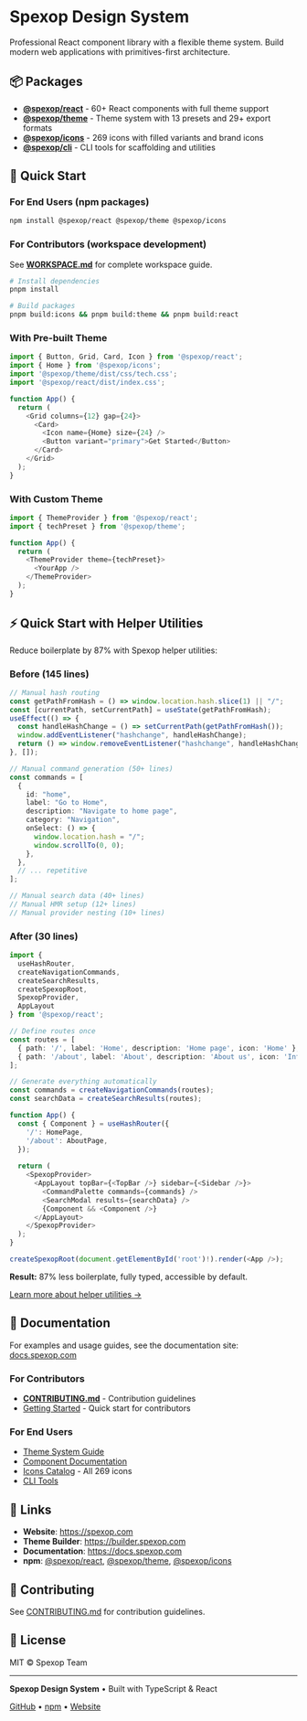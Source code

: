 # Spexop Design System

Professional React component library with a flexible theme system. Build modern web applications with primitives-first architecture.

## 📦 Packages

- **[@spexop/react](./packages/react)** - 60+ React components with full theme support
- **[@spexop/theme](./packages/theme)** - Theme system with 13 presets and 29+ export formats
- **[@spexop/icons](./packages/icons)** - 269 icons with filled variants and brand icons
- **[@spexop/cli](./packages/cli)** - CLI tools for scaffolding and utilities

## 🚀 Quick Start

### For End Users (npm packages)

```bash
npm install @spexop/react @spexop/theme @spexop/icons
```

### For Contributors (workspace development)

See **[WORKSPACE.md](./WORKSPACE.md)** for complete workspace guide.

```bash
# Install dependencies
pnpm install

# Build packages
pnpm build:icons && pnpm build:theme && pnpm build:react
```
### With Pre-built Theme

```typescript
import { Button, Grid, Card, Icon } from '@spexop/react';
import { Home } from '@spexop/icons';
import '@spexop/theme/dist/css/tech.css';
import '@spexop/react/dist/index.css';

function App() {
  return (
    <Grid columns={12} gap={24}>
      <Card>
        <Icon name={Home} size={24} />
        <Button variant="primary">Get Started</Button>
      </Card>
    </Grid>
  );
}
```

### With Custom Theme

```typescript
import { ThemeProvider } from '@spexop/react';
import { techPreset } from '@spexop/theme';

function App() {
  return (
    <ThemeProvider theme={techPreset}>
      <YourApp />
    </ThemeProvider>
  );
}
```

## ⚡ Quick Start with Helper Utilities

Reduce boilerplate by 87% with Spexop helper utilities:

### Before (145 lines)

```typescript
// Manual hash routing
const getPathFromHash = () => window.location.hash.slice(1) || "/";
const [currentPath, setCurrentPath] = useState(getPathFromHash);
useEffect(() => {
  const handleHashChange = () => setCurrentPath(getPathFromHash());
  window.addEventListener("hashchange", handleHashChange);
  return () => window.removeEventListener("hashchange", handleHashChange);
}, []);

// Manual command generation (50+ lines)
const commands = [
  {
    id: "home",
    label: "Go to Home",
    description: "Navigate to home page",
    category: "Navigation",
    onSelect: () => {
      window.location.hash = "/";
      window.scrollTo(0, 0);
    },
  },
  // ... repetitive
];

// Manual search data (40+ lines)
// Manual HMR setup (12+ lines)
// Manual provider nesting (10+ lines)
```

### After (30 lines)

```typescript
import { 
  useHashRouter, 
  createNavigationCommands, 
  createSearchResults,
  createSpexopRoot,
  SpexopProvider,
  AppLayout 
} from '@spexop/react';

// Define routes once
const routes = [
  { path: '/', label: 'Home', description: 'Home page', icon: 'Home' },
  { path: '/about', label: 'About', description: 'About us', icon: 'Info' },
];

// Generate everything automatically
const commands = createNavigationCommands(routes);
const searchData = createSearchResults(routes);

function App() {
  const { Component } = useHashRouter({
    '/': HomePage,
    '/about': AboutPage,
  });
  
  return (
    <SpexopProvider>
      <AppLayout topBar={<TopBar />} sidebar={<Sidebar />}>
        <CommandPalette commands={commands} />
        <SearchModal results={searchData} />
        {Component && <Component />}
      </AppLayout>
    </SpexopProvider>
  );
}

createSpexopRoot(document.getElementById('root')!).render(<App />);
```

**Result:** 87% less boilerplate, fully typed, accessible by default.

[Learn more about helper utilities →](./packages/react/src/utils/README.md)

## 📖 Documentation

For examples and usage guides, see the documentation site: [docs.spexop.com](https://docs.spexop.com)

### For Contributors

- **[CONTRIBUTING.md](./CONTRIBUTING.md)** - Contribution guidelines
- [Getting Started](./docs/getting-started.md) - Quick start for contributors

### For End Users

- [Theme System Guide](./packages/theme/README.md)
- [Component Documentation](./packages/react/README.md)
- [Icons Catalog](./packages/icons/ICONS.md) - All 269 icons
- [CLI Tools](./packages/cli/README.md)

## 🔗 Links

- **Website**: <https://spexop.com>
- **Theme Builder**: <https://builder.spexop.com>
- **Documentation**: <https://docs.spexop.com>
- **npm**: [@spexop/react](https://www.npmjs.com/package/@spexop/react), [@spexop/theme](https://www.npmjs.com/package/@spexop/theme), [@spexop/icons](https://www.npmjs.com/package/@spexop/icons)

## 🤝 Contributing

See [CONTRIBUTING.md](./CONTRIBUTING.md) for contribution guidelines.

## 📄 License

MIT © Spexop Team

---

**Spexop Design System** • Built with TypeScript & React

[GitHub](https://github.com/spexop-ui/spexop-packages) • [npm](https://www.npmjs.com/org/spexop) • [Website](https://spexop.com)


